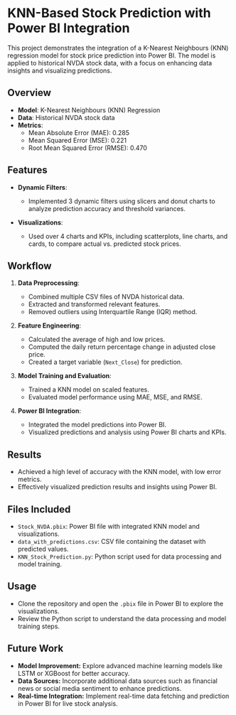 # KNN-Based Stock Prediction with Power BI Integration

This project demonstrates the integration of a K-Nearest Neighbours (KNN) regression model for stock price prediction into Power BI. The model is applied to historical NVDA stock data, with a focus on enhancing data insights and visualizing predictions.

## Overview
- **Model**: K-Nearest Neighbours (KNN) Regression
- **Data**: Historical NVDA stock data
- **Metrics**:
  - Mean Absolute Error (MAE): 0.285
  - Mean Squared Error (MSE): 0.221
  - Root Mean Squared Error (RMSE): 0.470

## Features
- **Dynamic Filters**: 
  - Implemented 3 dynamic filters using slicers and donut charts to analyze prediction accuracy and threshold variances.
  
- **Visualizations**:
  - Used over 4 charts and KPIs, including scatterplots, line charts, and cards, to compare actual vs. predicted stock prices.

## Workflow
1. **Data Preprocessing**:
   - Combined multiple CSV files of NVDA historical data.
   - Extracted and transformed relevant features.
   - Removed outliers using Interquartile Range (IQR) method.
   
2. **Feature Engineering**:
   - Calculated the average of high and low prices.
   - Computed the daily return percentage change in adjusted close price.
   - Created a target variable (`Next_Close`) for prediction.

3. **Model Training and Evaluation**:
   - Trained a KNN model on scaled features.
   - Evaluated model performance using MAE, MSE, and RMSE.

4. **Power BI Integration**:
   - Integrated the model predictions into Power BI.
   - Visualized predictions and analysis using Power BI charts and KPIs.

## Results
- Achieved a high level of accuracy with the KNN model, with low error metrics.
- Effectively visualized prediction results and insights using Power BI.

## Files Included
- `Stock_NVDA.pbix`: Power BI file with integrated KNN model and visualizations.
- `data_with_predictions.csv`: CSV file containing the dataset with predicted values.
- `KNN_Stock_Prediction.py`: Python script used for data processing and model training.

## Usage
- Clone the repository and open the `.pbix` file in Power BI to explore the visualizations.
- Review the Python script to understand the data processing and model training steps.

## Future Work

- **Model Improvement:** Explore advanced machine learning models like LSTM or XGBoost for better accuracy.
- **Data Sources:** Incorporate additional data sources such as financial news or social media sentiment to enhance predictions.
- **Real-time Integration:** Implement real-time data fetching and prediction in Power BI for live stock analysis.


